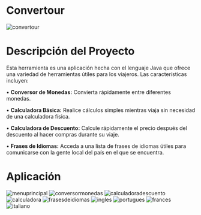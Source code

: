 # Convertour
![convertour](https://user-images.githubusercontent.com/102103267/224838451-e261cb4e-2f6a-49a6-b908-422156583d96.png)
# Descripción del Proyecto
Esta herramienta es una aplicación hecha con el lenguaje Java que ofrece una variedad de herramientas útiles para los viajeros. Las características incluyen:

•	**Conversor de Monedas:** Convierta rápidamente entre diferentes monedas.

•	**Calculadora Básica:** Realice cálculos simples mientras viaja sin necesidad de una calculadora física.

•	**Calculadora de Descuento:** Calcule rápidamente el precio después del descuento al hacer compras durante su viaje.

•	**Frases de Idiomas:** Acceda a una lista de frases de idiomas útiles para comunicarse con la gente local del país en el que se encuentra.
# Aplicación
![menuprincipal](https://user-images.githubusercontent.com/102103267/224840716-e79a74f2-bb33-4506-92bc-94b69781c5ac.png)
![conversormonedas](https://user-images.githubusercontent.com/102103267/224840776-db8fdbca-0cef-4a30-9092-3ec8b639899e.png)
![calculadoradescuento](https://user-images.githubusercontent.com/102103267/224840808-f77361f4-128a-487a-a123-7e0d78c7ff34.png)
![calculadora](https://user-images.githubusercontent.com/102103267/224840822-9941b1bd-07b9-4079-9e29-c529bee80145.png)
![frasesdeidiomas](https://user-images.githubusercontent.com/102103267/224840855-ff0e1ec4-99d9-4da1-9de4-be5a288e9b7f.png)
![ingles](https://user-images.githubusercontent.com/102103267/224840889-4927cb68-0fca-4b79-b20f-bde998c49287.png)
![portugues](https://user-images.githubusercontent.com/102103267/224840909-091ca69c-154a-46d1-88ad-15f5617eed2b.png)
![frances](https://user-images.githubusercontent.com/102103267/224840926-77ceeba1-c4ef-4ee6-9719-9be4f62268b3.png)
![italiano](https://user-images.githubusercontent.com/102103267/224840938-40ef97f8-d28b-4d00-a930-86ee356d7a9e.png)
